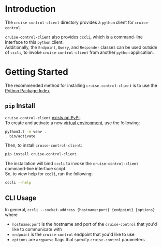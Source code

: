 # Introduction
The `cruise-control-client` directory provides a `python` client for `cruise-control`.  

`cruise-control-client` also provides `cccli`, which is a command-line interface to this `python` client.  
Additionally, the `Endpoint`, `Query`, and `Responder` classes can be used outside of `cccli`, to invoke `cruise-control-client` from another `python` application.

# Getting Started
The recommended method for installing `cruise-control-client` is to use the [Python Package Index](https://pypi.org/)  
## `pip` Install
`cruise-control-client` [exists on PyPI](https://pypi.org/project/cruise-control-client/).  
To create and activate a new [virtual environment](https://docs.python.org/3/library/venv.html), use the following:
```bash
python3.7 -m venv .
. bin/activate
```
Then, to install `cruise-control-client`:  
```bash
pip install cruise-control-client
```
The installation will bind `cccli` to invoke the `cruise-control-client` command-line interface script.  
So, to view help for `cccli`, run the following:  
```bash
cccli --help
```
## CLI Usage
In general, `cccli --socket-address {hostname:port} {endpoint} {options}`
where  
* `hostname:port` is the hostname and port of the `cruise-control` that you'd like to communicate with
* `endpoint` is the `cruise-control` endpoint that you'd like to use
* `options` are `argparse` flags that specify `cruise-control` parameters